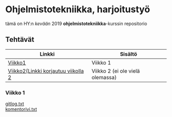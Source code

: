 # Ohjelmistotekniikka, harjoitustyö

tämä on HY:n *kevään* 2019 **ohjelmistotekniikka**-kurssin repositorio

## Tehtävät

Linkki | Sisältö
-------|--------
[Viikko1](http://github.com/kordaniel/ot-harjoitustyo/tree/master/laskarit/viikko1)|Viikko 1
[Viikko2(Linkki korjautuu viikolla 2](http://github.com/kordaniel/ot-harjoitustyo)|Viikko 2 (ei ole vielä olemassa)

### Viikko 1
[gitlog.txt](https://github.com/kordaniel/ot-harjoitustyo/blob/master/laskarit/viikko1/gitlog.txt)  
[komentorivi.txt](https://github.com/kordaniel/ot-harjoitustyo/blob/master/laskarit/viikko1/komentorivi.txt)
